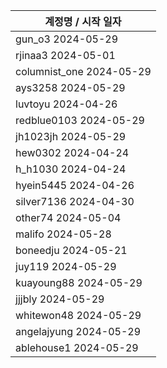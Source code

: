 | 계정명 / 시작 일자|
|--------|
| gun_o3 2024-05-29 |
| rjinaa3 2024-05-01 |
| columnist_one 2024-05-29 |
| ays3258 2024-05-29 |
| luvtoyu 2024-04-26 |
| redblue0103 2024-05-29 |
| jh1023jh 2024-05-29 |
| hew0302 2024-04-24 |
| h_h1030 2024-04-24 |
| hyein5445 2024-04-26 |
| silver7136 2024-04-30 |
| other74 2024-05-04 |
| malifo 2024-05-28 |
| boneedju  2024-05-21 |
| juy119  2024-05-29 |
| kuayoung88  2024-05-29 |
| jjjbly  2024-05-29 |
| whitewon48  2024-05-29 |
| angelajyung  2024-05-29 |
| ablehouse1  2024-05-29 |

